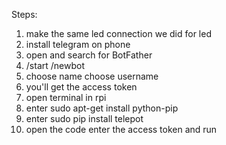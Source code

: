 Steps:
1. make the same led connection we did for led
2. install telegram on phone
3. open and search for BotFather 
4. /start /newbot 
5. choose name choose username
6. you'll get the access token
7. open terminal in rpi
8. enter sudo apt-get install python-pip
9. enter sudo pip install telepot
10. open the code enter the access token and run